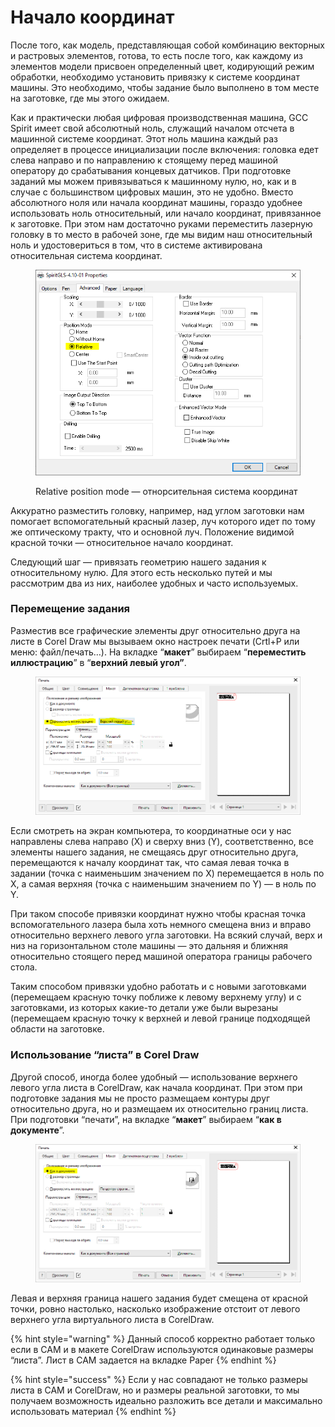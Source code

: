 # Начало координат

После того, как модель, представляющая собой комбинацию векторных и растровых элементов,  готова, то есть после того, как  каждому из элементов модели присвоен определенный цвет, кодирующий режим обработки, необходимо установить привязку к системе координат машины. Это необходимо, чтобы задание было выполнено в том месте на заготовке, где мы этого ожидаем.

Как и практически любая цифровая производственная машина, GCC Spirit имеет свой абсолютный ноль, служащий началом отсчета в машинной системе координат. Этот ноль машина каждый раз определяет в процессе инициализации после включения: головка едет слева направо и по направлению к стоящему перед машиной оператору до срабатывания концевых датчиков. При подготовке заданий мы можем привязываться к машинному нулю, но, как и в случае с большинством цифровых машин, это не удобно. Вместо абсолютного ноля или начала координат машины, гораздо удобнее использовать ноль относительный, или начало координат, привязанное к заготовке. При этом нам достаточно руками переместить лазерную головку в то место в рабочей зоне, где мы видим наш относительный ноль и удостовериться в том, что в системе активирована относительная система координат.&#x20;



<figure><img src="../.gitbook/assets/Capture03.PNG" alt=""><figcaption><p>Relative position mode — отнорсительная система координат</p></figcaption></figure>

Аккуратно разместить головку, например, над углом заготовки нам помогает вспомогательный красный лазер, луч которого идет по тому же оптическому тракту, что и основной луч. Положение видимой красной точки — относительное начало координат. &#x20;

Следующий шаг — привязать геометрию нашего задания к относительному нулю. Для этого есть несколько путей и мы рассмотрим два из них, наиболее удобных и часто используемых.

### Перемещение задания

Разместив все графические элементы друг относительно друга на листе в Corel Draw мы вызываем окно настроек печати (Crtl+P или меню: файл/печать…). На вкладке “**макет**” выбираем “**переместить иллюстрацию**” в “**верхний левый угол”**.&#x20;

<figure><img src="../.gitbook/assets/Capture05.PNG" alt=""><figcaption></figcaption></figure>

Если смотреть на экран компьютера, то координатные оси у нас направлены слева направо (X) и сверху вниз (Y), соответственно, все элементы нашего задания, не смещаясь друг относительно друга, перемещаются к началу координат так, что самая левая точка в задании (точка с наименьшим значением по X) перемещается в ноль по X, а самая верхняя (точка с наименьшим значением по Y) — в ноль по Y.&#x20;

При таком способе привязки координат нужно чтобы красная точка вспомогательного лазера была хоть немного смещена вниз и вправо относительно верхнего левого угла заготовки. На всякий случай, верх и низ на горизонтальном столе машины — это дальняя и ближняя относительно стоящего перед машиной оператора границы рабочего стола.

Таким способом привязки удобно работать и с новыми заготовками (перемещаем красную точку поближе к левому верхнему углу) и с заготовками, из которых какие-то детали уже были вырезаны (перемещаем красную точку к верхней и левой границе подходящей области на заготовке.&#x20;

### Использование “листа” в Corel Draw &#x20;

Другой способ, иногда более удобный — использование верхнего левого угла листа в CorelDraw, как начала координат. При этом при подготовке задания мы не просто размещаем контуры друг относительно друга, но и размещаем их относительно границ листа. При подготовки “печати”, на вкладке “**макет**” выбираем “**как в документе**”.

<figure><img src="../.gitbook/assets/Capture04.PNG" alt=""><figcaption></figcaption></figure>

Левая и верхняя граница нашего задания будет смещена от красной точки, ровно настолько, насколько изображение отстоит от левого верхнего угла виртуального листа в CorelDraw.

{% hint style="warning" %}
Данный способ корректно работает только если в CAM и в макете CorelDraw используются одинаковые размеры “листа”. Лист в CAM задается на вкладке Paper
{% endhint %}

{% hint style="success" %}
Если у нас совпадают не только размеры листа в CAM и CorelDraw, но и размеры реальной заготовки, то мы получаем возможность идеально разложить все детали и максимально использовать материал
{% endhint %}
